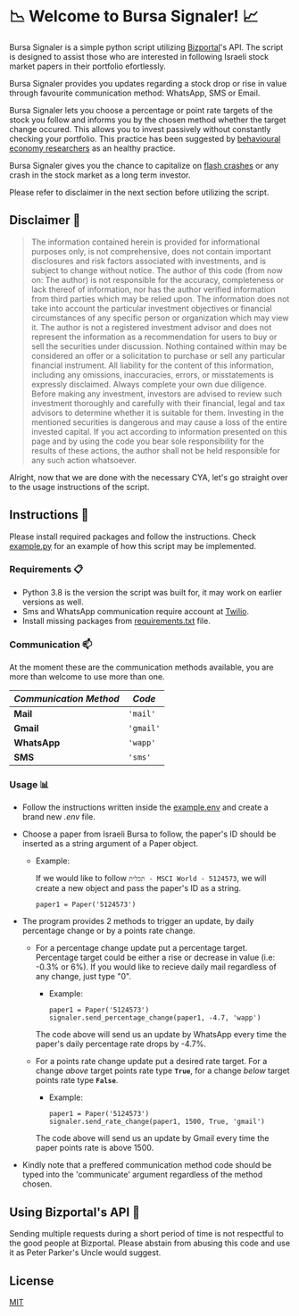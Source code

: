 # :chart_with_downwards_trend: Welcome to Bursa Signaler!  :chart_with_upwards_trend:

Bursa Signaler is a simple python script utilizing [Bizportal](https://www.bizportal.co.il)'s API. The script is designed to assist those who are interested in following Israeli stock market papers in their portfolio efortlessly.

Bursa Signaler provides you updates regarding a stock drop or rise in value through favourite communication method: WhatsApp, SMS or Email.

Bursa Signaler lets you choose a percentage or point rate targets of the stock you follow and informs you by the chosen method whether the target change occured. This allows you to invest passively without constantly checking your portfolio. This practice has been suggested by [behavioural economy researchers](https://en.wikipedia.org/wiki/Robert_J._Shiller) as an healthy practice.

Bursa Signaler gives you the chance to capitalize on [flash crashes](https://en.wikipedia.org/wiki/2010_flash_crash) or any crash in the stock market as a long term investor.

Please refer to disclaimer in the next section before utilizing the script.

## Disclaimer :page_with_curl:

>The information contained herein is provided for informational purposes only, is not comprehensive, does not contain important disclosures and risk factors associated with investments, and is subject to change without notice. 
>The author of this code (from now on: The author) is not responsible for the accuracy, completeness or lack thereof of information, nor has the author verified information from third parties which may be relied upon. 
>The information does not take into account the particular investment objectives or financial circumstances of any specific person or organization which may view it. 
>The author is not a registered investment advisor and does not represent the information as a recommendation for users to buy or sell the securities under discussion. 
>Nothing contained within may be considered an offer or a solicitation to purchase or sell any particular financial instrument. 
>All liability for the content of this information, including any omissions, inaccuracies, errors, or misstatements is expressly disclaimed. Always complete your own due diligence. Before making any investment, investors are advised to review such investment thoroughly and carefully with their financial, legal and tax advisors to determine whether it is suitable for them.
>Investing in the mentioned securities is dangerous and may cause a loss of the entire invested capital.
>If you act according to information presented on this page and by using the code you bear sole responsibility for the results of these actions, the author shall not be held responsible for any such action whatsoever.

Alright, now that we are done with the necessary CYA, let's go straight over to the usage instructions of the script.

## Instructions :book:

Please install required packages and follow the instructions.
Check [example.py](example.py) for an example of how this script may be implemented.

### Requirements :clipboard:
- Python 3.8 is the version the script was built for, it may work on earlier versions as well.
- Sms and WhatsApp communication require account at [Twilio](https://www.twilio.com).
- Install missing packages from [requirements.txt](requirements.txt) file.

### Communication :mailbox:

At the moment these are the communication methods available, you are more than welcome to use more than one.

| *Communication Method* | *Code* |
| ------ | ------ |
| **Mail** | `'mail'` | 
| **Gmail** | `'gmail'` |
| **WhatsApp** | `'wapp'` |
| **SMS** | `'sms'` |


### Usage :bar_chart:
- Follow the instructions written inside the [example.env](example.env) and create a brand new *.env* file.

- Choose a paper from Israeli Bursa to follow, the paper's ID should be inserted as a string argument of a Paper object. 
    - Example: 
    
        If we would like to follow `תכלית - MSCI World - 5124573`, we will create a new object and pass the paper's ID as a string.

        `paper1 = Paper('5124573')`
    
- The program provides 2 methods to trigger an update, by daily percentage change or by a points rate change.



   - For a percentage change update put a percentage target. Percentage target could be either a rise or decrease in value (i.e: -0.3% or 6%). If you would like to recieve daily mail regardless of any change, just type "0".
       - Example:
            ```
            paper1 = Paper('5124573')
            signaler.send_percentage_change(paper1, -4.7, 'wapp')
            ```
        The code above will send us an update by WhatsApp every time the paper's daily percentage rate drops by -4.7%.

   - For a points rate change update put a desired rate target.
       For a change *above* target points rate type **`True`**,
       for a change *below* target points rate type **`False`**.
       - Example:
            ```
            paper1 = Paper('5124573')
            signaler.send_rate_change(paper1, 1500, True, 'gmail')
            ```
        The code above will send us an update by Gmail every time the paper points rate is above 1500.

- Kindly note that a preffered communication method code should be typed into the 'communicate' argument regardless of the method chosen.

## Using Bizportal's API :book:

Sending multiple requests during a short period of time is not respectful to the good people at Bizportal. Please abstain from abusing this code and use it as Peter Parker's Uncle would suggest.

## License
[MIT](LICENSE.md)
